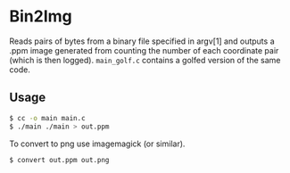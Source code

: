 # Bin2Img
Reads pairs of bytes from a binary file specified in argv[1] and outputs a .ppm image generated from counting the number of each coordinate pair (which is then logged).
`main_golf.c` contains a golfed version of the same code.
## Usage
```zsh
$ cc -o main main.c
$ ./main ./main > out.ppm
```
To convert to png use imagemagick (or similar).
```zsh
$ convert out.ppm out.png
```
